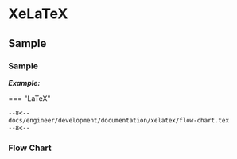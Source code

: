 # XeLaTeX

## Sample

### Sample

***Example:***

=== "LaTeX"

``` tex linenums="1""
--8<--
docs/engineer/development/documentation/xelatex/flow-chart.tex
--8<--
```

### Flow Chart

